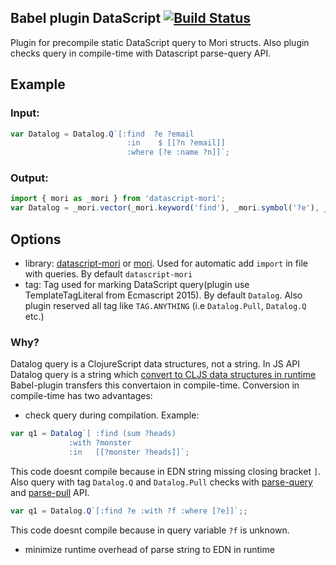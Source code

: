 ## Babel plugin DataScript [![Build Status](https://travis-ci.org/typeetfunc/babel-plugin-datascript.svg?branch=master)](https://travis-ci.org/typeetfunc/babel-plugin-datascript)

Plugin for precompile static DataScript query to Mori structs. Also plugin checks query in compile-time with Datascript parse-query API.

## Example

### Input:

```JavaScript
var Datalog = Datalog.Q`[:find  ?e ?email
                          :in    $ [[?n ?email]]
                          :where [?e :name ?n]]`;
```

### Output:

```JavaScript
import { mori as _mori } from 'datascript-mori';
var Datalog = _mori.vector(_mori.keyword('find'), _mori.symbol('?e'), _mori.symbol('?email'), _mori.keyword('in'), _mori.symbol('$'), _mori.vector(_mori.vector(_mori.symbol('?n'), _mori.symbol('?email'))), _mori.keyword('where'), _mori.vector(_mori.symbol('?e'), _mori.keyword('name'), _mori.symbol('?n')));
```


## Options

 - library: [datascript-mori](https://github.com/typeetfunc/datascript-mori) or [mori](https://github.com/swannodette/mori). Used for automatic add `import` in file with queries. By default `datascript-mori`
 - tag: Tag used for marking DataScript query(plugin use TemplateTagLiteral from Ecmascript 2015). By default `Datalog`. Also plugin reserved all tag like `TAG.ANYTHING` (i.e `Datalog.Pull`, `Datalog.Q` etc.)

### Why?

Datalog query is a ClojureScript data structures, not a string. In JS API Datalog query is a string which [convert to CLJS data structures in runtime](https://github.com/tonsky/datascript/blob/master/src/datascript/js.cljs#L70)
Babel-plugin transfers this convertaion in compile-time. Conversion in compile-time has two advantages:
 - check query during compilation. Example:

  ```JavaScript
  var q1 = Datalog`[ :find (sum ?heads)
               :with ?monster
               :in   [[?monster ?heads]]`;
  ```

  This code doesnt compile because in EDN string missing closing bracket `]`.
  Also query with tag `Datalog.Q` and `Datalog.Pull` checks with [parse-query](https://github.com/tonsky/datascript/blob/master/src/datascript/parser.cljc#L732) and [parse-pull](https://github.com/tonsky/datascript/blob/master/src/datascript/pull_parser.cljc#L217) API.

  ```JavaScript
  var q1 = Datalog.Q`[:find ?e :with ?f :where [?e]]`;;
  ```
  This code doesnt compile because in query variable `?f` is unknown.

 - minimize runtime overhead of parse string to EDN in runtime
